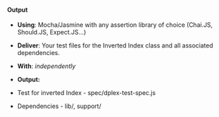 #### Output
- **Using**: Mocha/Jasmine with any assertion library of choice (Chai.JS, Should.JS, Expect.JS...)
- **Deliver**: Your test files for the Inverted Index class and all associated dependencies.
- **With**: *independently*

- **Output:**
- Test for inverted Index - spec/dplex-test-spec.js
- Dependencies - lib/, support/
